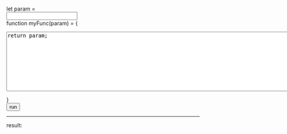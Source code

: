 <script src="./a.js"></script>

let param =  
<input type="text" id="param"/>  
function myFunc(param) = {  
<textarea id='func' rows="10" cols="100">
return param;
</textarea>  
}  
<button id='run' onclick='onRunClick()'>run</button>
- - -  
result:  
<div id='result' width='400' height='100'></div>
